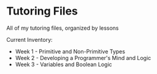 # Tutoring Files
All of my tutoring files, organized by lessons

Current Inventory:
- Week 1 - Primitive and Non-Primitive Types 
- Week 2 - Developing a Programmer's Mind and Logic
- Week 3 - Variables and Boolean Logic
